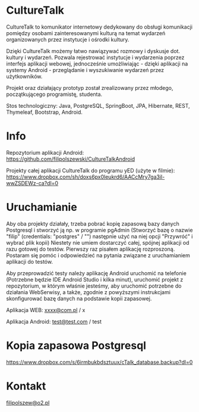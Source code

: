 # CultureTalk

CultureTalk to komunikator internetowy dedykowany do obsługi komunikacji pomiędzy osobami zainteresowanymi kulturą na temat wydarzeń organizowanych przez instytucje i ośrodki kultury. 

Dzięki CultureTalk możemy łatwo nawiązywać rozmowy i dyskusje dot. kultury i wydarzeń. Pozwala rejestrować instytucje i wydarzenia poprzez interfejs aplikacji webowej, jednocześnie umożliwiając - dzięki aplikacji na systemy Android - przeglądanie i wyszukiwanie wydarzeń przez użytkowników. 

Projekt oraz działający prototyp został zrealizowany przez młodego, początkującego programistę, studenta.

Stos technologiczny: Java, PostgreSQL, SpringBoot, JPA, Hibernate, 
REST, Thymeleaf, Bootstrap, Android.


# Info

Repozytorium aplikacji Android: https://github.com/filipolszewski/CultureTalkAndroid

Projekty całej aplikacji CultureTalk do programu yED (użyte w filmie):
https://www.dropbox.com/sh/doxs6px0leukrd6/AACcMry7ga3il-wwZSDEWz-ca?dl=0

# Uruchamianie

Aby oba projekty działały, trzeba pobrać kopię zapasową bazy danych Postgresql i stworzyć ją
np. w programie pgAdmin (Stworzyć bazę o nazwie "filip" (credentials: "postgres" / "") następnie użyć na niej opcji "Przywróć" i wybrać plik kopii)
Niestety nie umiem dostarczyć całej, spójnej aplikacji od razu gotowej do testów. Pierwszy raz pisałem aplikację rozproszoną. 
Postaram się pomóc i odpowiedzieć na pytania związane z uruchamianiem aplikacji do testów.

Aby przeprowadzić testy należy aplikację Android uruchomić na telefonie (Potrzebne będzie IDE Android Studio i kilka minut),
uruchomić projekt z repozytorium, w którym właśnie jesteśmy, aby uruchomić potrzebne do działania WebSerwisy, a także, zgodnie z powyższymi instrukcjami skonfigurować bazę danych na podstawie kopii zapasowej.

Aplikacja WEB:
xxxx@com.pl / x

Aplikacja Android:
test@test.com / test

# Kopia zapasowa Postgresql

https://www.dropbox.com/s/6irmbukbdsztuux/cTalk_database.backup?dl=0

# Kontakt

filipolszew@o2.pl
